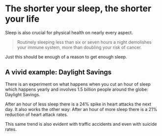 # The shorter your sleep, the shorter your life
Sleep is also crucial for physical health on nearly every aspect.

> Routinely sleeping less than six or seven hours a night demolishes your immune system, more than doubling your risk of cancer.

Just this should be enough of a reason to get enough sleep.

## A vivid example: Daylight Savings
There is an experiment on what happens when you cut an hour of sleep which happens yearly and involves 1.5 billion people around the globe: Daylight Savings.

After an hour of less sleep there is a 24% spike in heart attacks the next day. It also works the other way: After an hour of more sleep there is a 21% reduction of heart attack rates.

This same trend is also evident with traffic accidents and even with suicide rates.